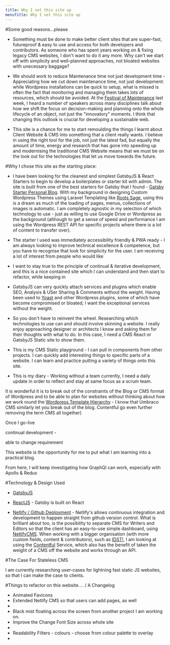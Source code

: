 ```yaml
---
title: Why I set this site up
menuTitle: Why I set this site up
---
```

#Some good reasons...please

* Something must be done to make better client sites that are super-fast, futureproof & easy to use and access for both developers and contributors. As someone who has spent years working on & fixing legacy CMS websites, I don't want to do it any more. Why can't we start off with simplicity and well-planned approaches, not bloated websites with unecessary baggage? 

* We should work to reduce Maintenance time not just development time - Appreciating how we cut down maintenance time, not just development: while Wordpress installations can be quick to setup, what is missed is often the fact that monitoring and managing them takes lots of resources, which should be avoided. At the [Festival of Maintenance](https://ti.to/festival-of-maintenance/2018-festival-of-maintenance/en) last week, I heard a number of speakers across many disciplines talk about how we shift the focus on decision-making and planning onto the whole lifecycle of an object, not just the "innovatory" moments. I think that changing this outlook is crucial for developing a sustainable web.

* This site is a chance for me to start remoulding the things I learnt about Client Website & CMS into something that a client really wants. I believe in using the right tool for the job, not just the latest fad, but equally the amount of time, energy and research that has gone into speeding up and modernising the traditional CMS Website means that we must be on the look out for the technologies that let us move towards the future.


#Why I chose this site as the starting place:

* I have been looking for the cleanest and simplest GatsbyJS & React Starters to begin to develop a boilerplates or starter kit with admin. The site is built from one of the best starters for Gatsby that I found - [Gatsby Starter Personal Blog](https://github.com/greglobinski/gatsby-starter-personal-blog). With my background in designing Custom Wordpress Themes using Laravel Templating like [Roots Sage](https://roots.io/sage/), using this is a dream as much of the loading of pages, menus, collections of images is automatic. I am completely agnostic in my selection of which technology to use - just as willing to use Google Drive or Wordpress as the background (although to get a sense of speed and performance I am using the Wordpress REST API for specific projects where there is a lot of content to transfer over).  

* The starter I used was immediately accessibility friendly & PWA ready - I am always looking to improve technical excellence & competence, but you have to recognise that look for simplicity for the user. I am receiving a lot of interest from people who would like 

* I want to stay true to the principle of continual & iterative development, and this is a nice contained site which I can understand and then start to refactor, while keeping in 

* GatsbyJS can very quickly attach services and plugins which enable SEO, Analysis & USer Sharing & Comments without the weight. Having been used to [Yoast](https://yoast.com/wordpress/plugins/seo/) and other Wordpress plugins, some of which have become compromised or bloated, I want the exceptional services without the weight.

* So you don't have to reinvent the wheel. Researching which technologies to use can and should involve skinning a website. I really enjoy approaching designer or architects I know and asking them for their thoughts with what to do. In this case, I need a CMS React or GatsbyJS Static site to show them. 

* This is my CMS Static playground - I can pull in components from other projects. I can quickly add interesting things to specific parts of a website. I can learn and practice putting a variety of things onto this site.

* This is my diary - Working without a team currently, I need a daily update in order to reflect and stay at same focus as a scrum team.

 It is wonderful it is to break out of the constraints of the Blog or CMS format of Wordpress and to be able to plan for websites without thinking about how we work round the [Wordpress Template Hierarchy](https://developer.wordpress.org/files/2014/10/wp-hierarchy.png)  - I know that Umbraco CMS similarly let you break out of the blog. Contentful go even further removing the term CMS all together)

Once I go-live

continual development - 

able to change requirement


This website is the opportunity for me to put what I am learning into a practical blog.

From here, I will keep investigating how GraphQl can work, especially with Apollo & Redux 

#Technology & Design Used

* [GatsbyJS](https://www.gatsbyjs.org/) 

* [ReactJS]() - Gatsby is built on React

* [Netlify / Github Deployment](https://www.netlify.com/) - Netlify's allows continuous integration and development to happen straight from github version control. What is brilliant about too, is the possibility to separate CMS for Writers and Editors so that the client has an easy-to-use simple dashboard, using [NetlifyCMS](https://www.netlifycms.org/). When working with a bigger organisation (with more custom fields, content & contributors), such as [IDST!](https://idst.org), I am looking at using the [Contentful](https://www.contentful.com/) Service, which also has the benefit of taken the weight of a CMS off the website and works through an API.

#The Case For Stateless CMS

I am currently researching user-cases for lightning fast static JS websites, so that I can make the case to clients. 



#Things to refactor on this website.... / A Changelog

* Animated Favicons
* Extended Netlify CMS so that users can add pages, as well
* 
* Black mist floating across the screen from another project I am working on.
* Improve the Change Font Size across whole site
* 
* Readability Filters - colours - choose from colour palette to overlay
*